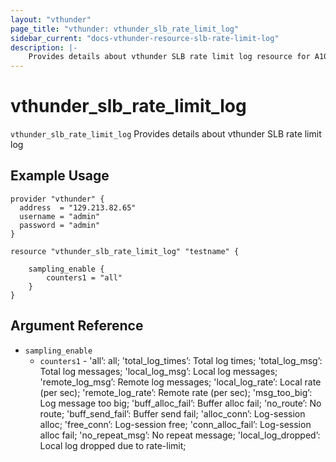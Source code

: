 ```yaml
---
layout: "vthunder"
page_title: "vthunder: vthunder_slb_rate_limit_log"
sidebar_current: "docs-vthunder-resource-slb-rate-limit-log"
description: |-
    Provides details about vthunder SLB rate limit log resource for A10
---
```


# vthunder\_slb\_rate\_limit\_log

`vthunder_slb_rate_limit_log` Provides details about vthunder SLB rate limit log
## Example Usage


```hcl
provider "vthunder" {
  address  = "129.213.82.65"
  username = "admin"
  password = "admin"
}

resource "vthunder_slb_rate_limit_log" "testname" {

	sampling_enable {
		counters1 = "all"
	} 
}
```

## Argument Reference

* `sampling_enable`
    * `counters1` - 'all’: all; 'total_log_times’: Total log times; 'total_log_msg’: Total log messages; 'local_log_msg’: Local log messages; 'remote_log_msg’: Remote log messages; 'local_log_rate’: Local rate (per sec); 'remote_log_rate’: Remote rate (per sec); 'msg_too_big’: Log message too big; 'buff_alloc_fail’: Buffer alloc fail; 'no_route’: No route; 'buff_send_fail’: Buffer send fail; 'alloc_conn’: Log-session alloc; 'free_conn’: Log-session free; 'conn_alloc_fail’: Log-session alloc fail; 'no_repeat_msg’: No repeat message; 'local_log_dropped’: Local log dropped due to rate-limit;